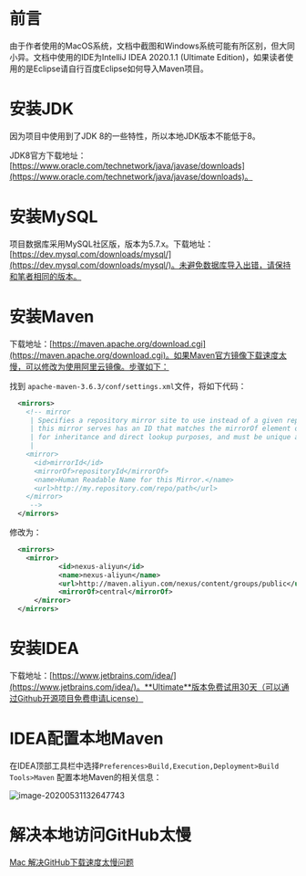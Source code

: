 # 前言

由于作者使用的MacOS系统，文档中截图和Windows系统可能有所区别，但大同小异。文档中使用的IDE为IntelliJ IDEA 2020.1.1 (Ultimate Edition)，如果读者使用的是Eclipse请自行百度Eclipse如何导入Maven项目。

# 安装JDK

因为项目中使用到了JDK 8的一些特性，所以本地JDK版本不能低于8。

JDK8官方下载地址：[https://www.oracle.com/technetwork/java/javase/downloads](https://www.oracle.com/technetwork/java/javase/downloads)。

# 安装MySQL

项目数据库采用MySQL社区版，版本为5.7.x。下载地址：[https://dev.mysql.com/downloads/mysql/](https://dev.mysql.com/downloads/mysql/)。未避免数据库导入出错，请保持和笔者相同的版本。

# 安装Maven

下载地址：[https://maven.apache.org/download.cgi](https://maven.apache.org/download.cgi)。如果Maven官方镜像下载速度太慢，可以修改为使用阿里云镜像。步骤如下：

找到 `apache-maven-3.6.3/conf/settings.xml`文件，将如下代码：

```xml
  <mirrors>
    <!-- mirror
     | Specifies a repository mirror site to use instead of a given repository. The repository that
     | this mirror serves has an ID that matches the mirrorOf element of this mirror. IDs are used
     | for inheritance and direct lookup purposes, and must be unique across the set of mirrors.
     |
    <mirror>
      <id>mirrorId</id>
      <mirrorOf>repositoryId</mirrorOf>
      <name>Human Readable Name for this Mirror.</name>
      <url>http://my.repository.com/repo/path</url>
    </mirror>
     -->
  </mirrors>
```

修改为：

```xml
  <mirrors>
    <mirror>      
			<id>nexus-aliyun</id>    
			<name>nexus-aliyun</name>  
			<url>http://maven.aliyun.com/nexus/content/groups/public</url>    
			<mirrorOf>central</mirrorOf>      
	  </mirror>
  </mirrors>
```

# 安装IDEA

下载地址：[https://www.jetbrains.com/idea/](https://www.jetbrains.com/idea/)。**Ultimate**版本免费试用30天（可以通过Github开源项目免费申请License）

# IDEA配置本地Maven

在IDEA顶部工具栏中选择`Preferences>Build,Execution,Deployment>Build Tools>Maven` 配置本地Maven的相关信息：

![image-20200531132647743](https://gitee.com/tytumo/pictures/raw/master/img/20200531132647.png)

# 解决本地访问GitHub太慢

[Mac 解决GitHub下载速度太慢问题](https://www.jianshu.com/p/238f8242e1a6)